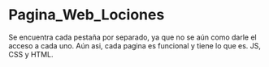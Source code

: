 # Pagina_Web_Lociones
Se encuentra cada pestaña por separado, ya que no se aún como darle el acceso a cada uno. Aún asi, cada pagina es funcional y tiene lo que es. JS, CSS y HTML. 
